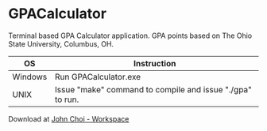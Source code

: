 # GPACalculator

Terminal based GPA Calculator application.
GPA points based on The Ohio State University, Columbus, OH.

 OS | Instruction
--- | ---
Windows | Run GPACalculator.exe
UNIX | Issue "make" command to compile and issue "./gpa" to run.

Download at [John Choi - Workspace](https://johnchoi96.github.io/downloads.html)
